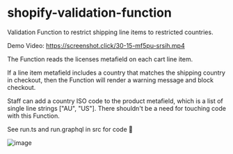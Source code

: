 # shopify-validation-function

Validation Function to restrict shipping line items to restricted countries.

Demo Video: https://screenshot.click/30-15-mf5pu-srsih.mp4

The Function reads the licenses metafield on each cart line item.

If a line item metafield includes a country that matches the shipping country in checkout, then the Function will render a warning message and block checkout.

Staff can add a country ISO code to the product metafield, which is a list of single line strings ["AU", "US"]. There shouldn't be a need for touching code with this Function.

See run.ts and run.graphql in src for code 👀

![image](https://github.com/user-attachments/assets/fce129f9-242f-410f-b95c-813d3cf84348)

